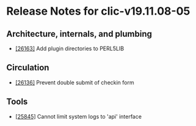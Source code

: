 
# Release Notes for clic-v19.11.08-05

## Architecture, internals, and plumbing

- [[26163]](http://bugs.koha-community.org/bugzilla3/show_bug.cgi?id=26163) Add plugin directories to PERL5LIB

## Circulation

- [[26136]](http://bugs.koha-community.org/bugzilla3/show_bug.cgi?id=26136) Prevent double submit of checkin form

## Tools

- [[25845]](http://bugs.koha-community.org/bugzilla3/show_bug.cgi?id=25845) Cannot limit system logs to 'api' interface



